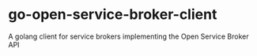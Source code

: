 # go-open-service-broker-client
A golang client for service brokers implementing the Open Service Broker API
